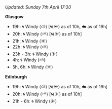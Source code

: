 *Updated: Sunday 7th April 17:30*

**Glasgow**

* 19h: :cyclone: Windy (:partly_sunny:) [:cyclone:(:sunny:) as of 10h, :cloud: as of 19h]
* 20h: :cyclone: Windy (:partly_sunny:) [:cyclone:(:sunny:) as of 10h]
* 21h: :cyclone: Windy (:sunny:)
* 22h: :cyclone: Windy (:partly_sunny:)
* 23h - 3h: :cyclone: Windy (:sunny:)
* 4h: :cyclone: Windy (:partly_sunny:)
* 5h, 6h: :cyclone: Windy (:sunny:)

**Edinburgh**

* 19h: :cyclone: Windy (:partly_sunny:) [:cyclone:(:sunny:) as of 10h, :cloud: as of 19h]
* 20h: :cyclone: Windy (:partly_sunny:) [:cyclone:(:sunny:) as of 10h]
* 21h - 6h: :cyclone: Windy (:sunny:)
